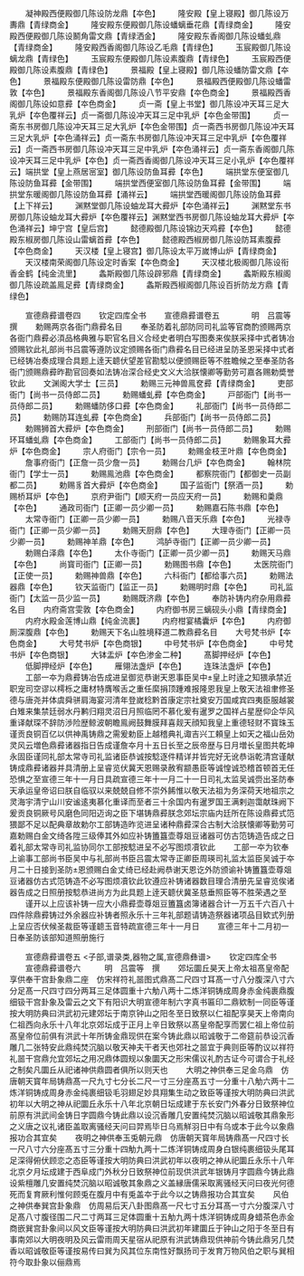 <!-- { "loadSidebar": true } -->
　　凝神殿西便殿御几陈设防龙鼎【夲色】
　　隆安殿【皇上寝殿】御几陈设万夀鼎【青绿商金】
　　隆安殿东便殿御几陈设蟠螭垂花鼎【青绿商金】
　　隆安殿西便殿御几陈设鬭角雷文鼎【青绿洒金】
　　隆安殿东香阁御几陈设蟠虬鼎【青绿商金】
　　隆安殿西香阁御几陈设乙毛鼎【青绿色】
　　玉宸殿御几陈设螭龙鼎【青绿色】
　　玉宸殿东便殿御几陈设素腹鼎【青绿色】
　　玉宸殿西便殿御几陈设素腹鼎【青绿色】
　　景福殿【皇上寝殿】御几陈设蟠防雷文鼎【夲色】
　　景福殿东便殿御几陈设雷防鼎【夲色】
　　景福殿西便殿御几陈设蟠雷敦【夲色】
　　景福殿东香阁御几陈设八节平安鼎【夲色商金】
　　景福殿西香阁御几陈设如意彛【夲色商金】
　　贞一斋【皇上书堂】御几陈设冲天耳三足大乳炉【夲色覆祥云】贞一斋御几陈设冲天耳三足中乳炉【夲色金带围】
　　贞一斋东书房御几陈设冲天耳三足大乳炉【夲色金带围】贞一斋西书房御几陈设冲天耳三足大乳炉【夲色涌祥云】贞一斋东书房御几陈设冲天耳三足中乳炉【夲色覆祥云】贞一斋西书房御几陈设冲天耳三足中乳炉【夲色涌祥云】贞一斋东香阁御几陈设冲天耳三足中乳炉【夲色】贞一斋西香阁御几陈设冲天耳三足小乳炉【夲色覆祥云】端拱堂【皇上燕居宻室】御几陈设防鱼耳彛【夲色】
　　端拱堂东便室御几陈设防鱼耳彛【金带围】
　　端拱堂西便室御几陈设防鱼耳彛【金带围】
　　端拱堂东暖阁御几陈设防鱼耳彛【涌祥云】
　　端拱堂西暖阁御几陈设防鱼耳彛【上下祥云】
　　渊黙堂御几陈设蚰龙耳大彛炉【夲色涌祥云】
　　渊黙堂东书房御几陈设蚰龙耳大彛炉【夲色覆祥云】渊黙堂西书房御几陈设蚰龙耳大彛炉【夲色涌祥云】坤宁宫【皇后宫】
　　懿德殿御几陈设锦边天鸡彛【夲色】
　　懿德殿东椒房御几陈设山雷螭首彛【夲色】
　　懿德殿西椒房御几陈设防耳素腹彛【夲色商金】
　　天汉楼【皇上寝宫】御几陈设太平万嵗博山炉【青绿商金】
　　天汉楼南荣阁御几陈设定时香案【夲色商金】
　　天汉楼北极阁御几陈设衔香金鹤【纯金流里】
　　螽斯殿御几陈设辟邪鼎【青绿商金】
　　螽斯殿东椒阁御几陈设疏盖鳯足彛【青绿商金】
　　螽斯殿西椒阁御几陈设百折防龙方鼎【青绿色】

　　宣德鼎彛谱卷四
　　钦定四库全书
　　宣德鼎彛谱卷五　　　　明　吕震等　撰
　　勅赐两京各衙门鼎彛名目
　　奉圣防着礼部防同司礼监等官商酌颁赐两京各衙门鼎彛必湏品格典雅与职官名目义合经史者明白写图奏来俟朕采择中式者铸冶颁赐钦此礼部尚书吕震等遵防议定颁赐各衙门鼎彛名目已经进呈防圣恩采择中式者已经铸冶奏成理合具题上逹天聼伏望差官勘騐以便颁赐臣等不胜瞻候之至奉圣防各衙门颁赐鼎彛昨勘官回奏如法铸冶深合经史文义大洽朕懐卿等勤劳可嘉各赐勅奬誉钦此
　　文渊阁大学士【三员】
　　勅赐三元神兽鳯奁彛【青绿商金】
　　吏部衙门【尚书一员侍郎二员】
　　勅赐蟠虬彛【夲色商金】
　　戸部衙门【尚书一员侍郎二员】
　　勅赐蟠防侈口彛【夲色商金】
　　礼部衙门【尚书一员侍郎二员】
　　勅赐防耳连虬彛【夲色商金】
　　兵部衙门【尚书一员侍郎二员】
　　勅赐狮首大彛炉【夲色商金】
　　刑部衙门【尚书一员侍郎二员】
　　勅赐环耳蟠虬鼎【夲色商金】
　　工部衙门【尚书一员侍郎二员】
　　勅赐象耳大彛炉【夲色商金】
　　宗人府衙门【宗令一员】
　　勅赐金枝玊叶鼎【夲色商金】
　　詹事府衙门【正詹一员少詹一员】
　　勅赐台几炉【夲色商金】
　　翰林院衙门【学士一员】
　　勅赐鳯池鼎【夲色商金】
　　都察院衙门【都御史一员副都二员】
　　勅赐豸首大彛炉【夲色商金】
　　国子监衙门【祭酒一员】
　　勅赐桥耳炉【夲色】
　　京府尹衙门【顺天府一员应天府一员】
　　勅赐和羮鼎【夲色】
　　通政司衙门【正卿一员少卿一员】
　　勅赐嘉石陈书鼎【夲色】
　　太常寺衙门【正卿一员少卿一员】
　　勅赐八音天乐鼎【夲色】
　　光禄寺衙门【正卿一员少卿一员】
　　勅赐天厨鼎【夲色】
　　大理寺衙门【正卿一员少卿一员】
　　勅赐神羊鼎【夲色】
　　鸿胪寺衙门【正卿一员少卿一员】
　　勅赐白泽鼎【夲色】
　　太仆寺衙门【正卿一员少卿一员】
　　勅赐天马鼎【夲色】
　　尚寳司衙门【正卿一员】
　　勅赐图书鼎【夲色】
　　太医院衙门【正使一员】
　　勅赐神兽鼎【夲色】
　　六科衙门【都给事六员】
　　勅赐法器鼎【夲色】
　　钦天监衙门【监正一员】
　　勅赐明时鼎【夲色】
　　司礼监衙门【太监一员少监一员】
　　勅赐既济鼎【夲色】
　　奉防补铸内府杂用鼎彛名目
　　内府斋宫雯敦【夲色商金】
　　内府御书房三螭砚头小鼎【青绿商金】
　　内府水殿金莲博山鼎【纯金流裹】
　　内府柑宴橘囊炉【夲色】
　　内府御厠深腹鼎【夲色】
　　勅赐天下名山胜境释道二教鼎彛名目
　　大号梵书炉【夲色商金】
　　大号梵书炉【夲色商银】
　　中号梵书炉【夲色商金】
　　中号梵书炉【夲色商银】
　　大钵盂炉【夲色渗金二种】
　　髙脚押经炉【夲色】
　　低脚押经炉【夲色】
　　雁翎法盏炉【夲色】
　　连珠法盏炉【夲色】
　　工部一夲为鼎彛铸冶告成进呈御览恭谢天恩事臣吴中皇上时逹之知猥承禁近职宠司空谬以樗栎之庸材特膺喉舌之重任縻捐顶踵难报隆恩我皇上敬天法祖聿修圣德与唐尧并体虞舜骈肩海宴河清年登嵗稔黔首康定宗社奠安万国咸宾四夷臣服越裳白雉来集禁廷弱水丹鹣归翔灵沼日月照临罔不慕化爰有暹罗之国祥占星歴仰企华风重译献琛不辞防渉险歴鲸波朝瞻鳯阙鼓舞膜拜喜觌天顔知我皇上重德轻财不寳珠玉谨贡良铜百亿以供神禹铸鼎之需爰勅臣上越稽典礼诹吉兴工頼皇上如天之福山岳効灵风云増色鼎彛诸器指日告成谨詹夲月十五日长至之辰帝歴与日月増长皇图共乾坤永固臣谨同礼部太常寺司礼监诸臣恭诚按騐逐件精详并皆完好无讹恭诣乾清宫谨献铸成鼎彛诸器并具清册上呈睿览伏冀天恩赐录赦宥颛愚臣等诚惶诚恐稽首顿首无任恐惧之至宣德三年十一月日具疏宣德三年十一月二十一日司礼太监吴诚赍出圣防奉天承运皇帝诏曰朕自临驭以来兢兢自修不崇外餙惟以敬天法祖为务深荷天地祖宗之灵海宇清宁山川安谧逺夷慕化重译而至者三十余国内有暹罗国王满剌迦霭献珠阙下爰贡良铜厥号风磨色同阳迈询之臣下堪铸鼎彛朕念郊坛宗庙内廷所在陈设鼎彛式笵猥鄙不足以配典章故勅尔工部铸造昨览进呈诸种鼎彛深合古制大洽朕懐卿等勤劳可嘉勅赐白金文绮各陞三级俸其外如应补铸簠簋壶尊爼豆诸器可仿古笵铸造告成之日着礼部太常寺司礼监协同尔工部按騐进呈不必写图烦凟钦此
　　工部一夲为钦奉上谕事工部尚书臣吴中与礼部尚书臣吕震太常寺正卿臣周瑛司礼监太监臣吴诚于夲月二十日接到圣防恩颁赐白金丈绮已经赴阙恭谢天恩讫外防颁谕补铸簠簋壶尊爼豆诸器仿古式笵铸造不必写图烦凟钦此钦遵应补铸诸器数目理合清册先呈睿览俟诸器告成之日照册按騐恭进尚方为此具题上逹天聼伏冀圣慈垂照臣等不胜荣遇之至
　　谨开以上应该补铸一应大小鼎彛壶尊爼豆簠簋卤簿诸器合计一万五千六百八十四件除鼎彛铸过外余器应补铸者照永乐十三年礼部题请铸造祭器诸项品目欵式列册上呈应否伏候圣裁臣等谨聼玉音特疏宣德三年十一月日
　　宣德三年十二月初一日奉圣防该部知道照册施行

　　宣德鼎彛谱卷五
<子部,谱录类,器物之属,宣德鼎彝谱>
　　钦定四库全书
　　宣德鼎彛谱卷六　　　明　吕震等　撰
　　郊坛圜丘昊天上帝太祖髙皇帝配享供奉干宫卦象鼎二座　仿宋祥符礼噐图式鼎髙二尺四寸耳髙一寸八分腹深八寸六分足髙一尺四寸四分两耳三足体圆重十六觔八两十二炼洋铜铸成周身赤金纯裹鼎腹细钑干宫卦象及雷云之文下有阳识大明宣德年制六字真书匾印二鼎欵制一同臣等谨按大明防典曰洪武初元建郊坛于南京钟山之阳冬至日致祭以仁祖配享昊天上帝南向仁祖西向永乐十八年北京郊坛成于正月上辛日致祭以髙皇帝配享而罢仁祖上帝位前髙皇帝位前俱有洪武十年所铸金鼎现供在案今铸此鼎以昭诚敬于二帝筵前恭设沉香雕几二张特安此鼎纯焚沉脑以敬天神夫干者天也郊社之噐宜于典则臣等酌议以祥符礼噐干宫鼎允宜郊坛之用况鼎体圆规以象圜天之形宋儒议礼酌古证今可谓合于礼经之制矣凡圜丘从祀诸神供鼎圆者俱所以则天也
　　大明之神供奉三足金乌鼎　仿唐朝天寳年局铸鼎髙一尺九寸七分长二尺一寸三分座髙五寸一分重十八觔六两十二炼洋铜铸成周身赤金纯裹细钑毛羽翅足妙具翔集生动之致臣等谨按大明防典曰洪武初年以大明之神从祀圜丘永乐十八年北京朝日坛成建于东长安门外春分日致祭神位前原有洪武间金铸日字圆鼎今铸此鼎以设沉香雕几安置纯焚沉脑以昭诚敬其鼎象形之义唐之议礼诸臣盖取离骚经天问曰羿焉毕日乌焉觧羽日中有乌或本于此今以象鼎报功合其宜矣
　　夜明之神供奉玉兎朝元鼎　仿唐朝天寳年局铸鼎髙一尺四寸长一尺八寸六分座髙五寸三分重十四觔九两十二炼洋铜铸成周身白银纯裹细钑头尾耳足深得俯伏顾恋之态臣等谨按大明防典曰洪武初年以夜明之神从祀圜丘永乐十八年北京夕月坛成建于西阜成门外秋分日致祭神位前现供洪武年银铸月字圆鼎今铸此鼎设紫檀雕几安置纯焚沉脑以昭诚敬其象鼎之义盖縁唐儒采取离骚经天问曰夜光何德死而复育厥利惟何顾兎在腹月中有兎盖夲于此今以之铸鼎报功合其宜矣
　　风伯之神供奉巽宫卦象鼎　仿周易后天八卦图鼎髙一尺七寸五分耳髙一寸六分腹深八寸足髙八寸腹径围二尺二寸两耳三足体圆重十五觔九两十炼洋铜铸成周身蜡茶色赤金商嵌巽宫卦象间以风文臣等谨按大明防典曰洪武初年建圜丘于钟山之阳于冬至日有事南郊以大明夜明及风云雷雨周天星宿从祀原有洪武铸鼎现供神前今铸此鼎另几焚香以昭诚敬臣等谨按易传曰巽为风其位东南性好飘扬司于发育万物风伯之职与巽相符今取卦象以俪鼎焉
